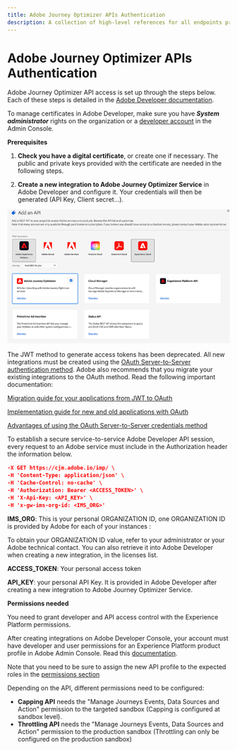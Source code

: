 ```yaml
---
title: Adobe Journey Optimizer APIs Authentication
description: A collection of high-level references for all endpoints provided by Adobe Journey Optimizer APIs.
---
```


# Adobe Journey Optimizer APIs Authentication

Adobe Journey Optimizer API access is set up through the steps below. Each of these steps is detailed in the [Adobe Developer documentation](https://developer.adobe.com/developer-console/docs/guides/services/).

<InlineAlert slots="text"/>

To manage certificates in Adobe Developer, make sure you have ***System administrator*** rights on the organization or a [developer account](https://helpx.adobe.com/enterprise/using/manage-developers.html) in the Admin Console.

**Prerequisites**

1. **Check you have a digital certificate**, or create one if necessary. The public and private keys provided with the certificate are needed in the following steps.

2. **Create a new integration to Adobe Journey Optimizer Service** in Adobe Developer and configure it. Your credentials will then be generated (API Key, Client secret...).

![](ajoconsole.png)

The JWT method to generate access tokens has been deprecated. All new integrations must be created using the [OAuth Server-to-Server authentication method](https://experienceleague.adobe.com/docs/experience-platform/landing/platform-apis/api-authentication.html#select-oauth-server-to-server). Adobe also recommends that you migrate your existing integrations to the OAuth method. Read the following important documentation:

[Migration guide for your applications from JWT to OAuth](https://developer.adobe.com/developer-console/docs/guides/authentication/ServerToServerAuthentication/migration/)

[Implementation guide for new and old applications with OAuth](https://developer.adobe.com/developer-console/docs/guides/authentication/ServerToServerAuthentication/implementation/)

[Advantages of using the OAuth Server-to-Server credentials method](https://developer.adobe.com/developer-console/docs/guides/authentication/ServerToServerAuthentication/migration/#why-oauth-server-to-server-credentials)

<!--3. **Create a JSON Web Token (JWT)** from the credentials previously generated and sign it with your private key. The JWT encodes all of the identity and security information that is needed by Adobe to verify your identity and grant you access to the API.

4. **Exchange your JWT for an Access Token** through a POST request. This Access Token will have to be used in each header of your API requests.-->

To establish a secure service-to-service Adobe Developer API session, every request to an Adobe service must include in the Authorization header the information below.

```json
-X GET https://cjm.adobe.io/imp/ \
-H 'Content-Type: application/json' \
-H 'Cache-Control: no-cache' \
-H 'Authorization: Bearer <ACCESS_TOKEN>' \
-H 'X-Api-Key: <API_KEY>' \
-H 'x-gw-ims-org-id: <IMS_ORG>'
```

**IMS_ORG**: This is your personal ORGANIZATION ID, one ORGANIZATION ID is provided by Adobe for each of your instances :

To obtain your ORGANIZATION ID value, refer to your administrator or your Adobe technical contact. You can also retrieve it into Adobe Developer when creating a new integration, in the licenses list.

**ACCESS_TOKEN**: Your personal access token

**API_KEY**: your personal API Key. It is provided in Adobe Developer after creating a new integration to Adobe Journey Optimizer Service.

**Permissions needed**

You need to grant developer and API access control with the Experience Platform permissions.

After creating integrations on Adobe Developer Console, your account must have developer and user permissions for an Experience Platform product profile in Adobe Admin Console. Read this [documentation](https://experienceleague.adobe.com/docs/experience-platform/landing/platform-apis/api-authentication.html#grant-developer-and-api-access-control).

Note that you need to be sure to assign the new API profile to the expected roles in the [permissions section](https://experienceleague.adobe.com/docs/experience-platform/landing/platform-apis/api-authentication.html#assign-api-to-a-role)

Depending on the API, different permissions need to be configured:

* **Capping API** needs the "Manage Journeys Events, Data Sources and Action" permission to the targeted sandbox (Capping is configured at sandbox level).
* **Throttling API** needs the "Manage Journeys Events, Data Sources and Action" permission to the production sandbox (Throttling can only be configured on the production sandbox)
